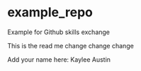 # example_repo
Example for Github skills exchange 

This is the read me 
change change change

Add your name here: 
Kaylee 
Austin
